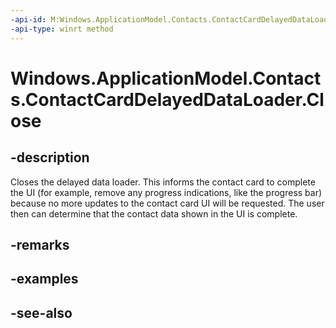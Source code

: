 ----api-id: M:Windows.ApplicationModel.Contacts.ContactCardDelayedDataLoader.Close
-api-type: winrt method
---<!-- Method syntaxpublic void Close()--># Windows.ApplicationModel.Contacts.ContactCardDelayedDataLoader.Close## -descriptionCloses the delayed data loader. This informs the contact card to complete the UI (for example, remove any progress indications, like the progress bar) because no more updates to the contact card UI will be requested. The user then can determine that the contact data shown in the UI is complete.## -remarks## -examples## -see-also
